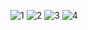 
![1](https://user-images.githubusercontent.com/94156363/143173147-6f5b8c63-42c2-4e9e-8c49-982ba4dfd874.JPG)
![2](https://user-images.githubusercontent.com/94156363/143173154-b87af0ad-d75c-4cb4-b45a-b45b7d6bb961.JPG)
![3](https://user-images.githubusercontent.com/94156363/143173160-f671acc9-38f9-447c-8b56-b29df2a7c316.JPG)
![4](https://user-images.githubusercontent.com/94156363/143173161-e6c5c0ef-4238-4093-93cf-13d5be60b470.JPG)
